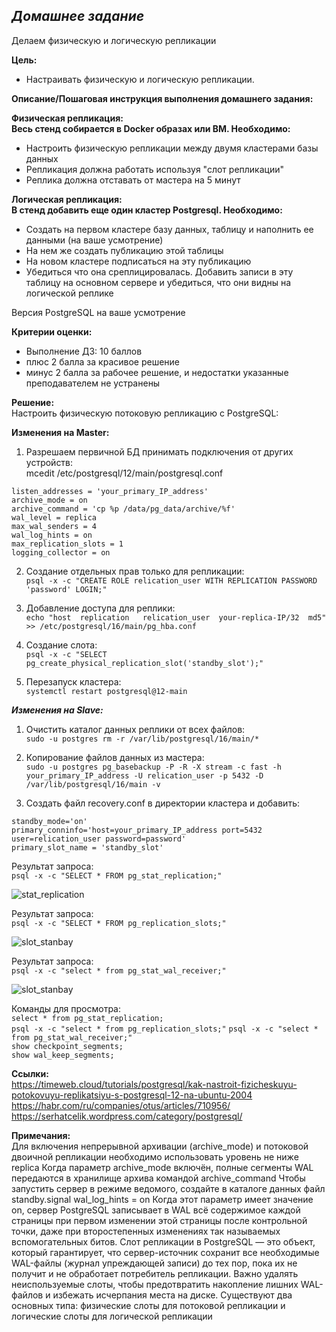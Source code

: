 ## *Домашнее задание*  
Делаем физическую и логическую репликации  

**Цель:**  
* Настраивать физическую и логическую репликации.


**Описание/Пошаговая инструкция выполнения домашнего задания:**  

**Физическая репликация:**  
**Весь стенд собирается в Docker образах или ВМ. Необходимо:**    

* Настроить физическую репликации между двумя кластерами базы данных  
* Репликация должна работать используя "слот репликации"  
* Реплика должна отставать от мастера на 5 минут  

**Логическая репликация:**  
**В стенд добавить еще один кластер Postgresql. Необходимо:**    

* Создать на первом кластере базу данных, таблицу и наполнить ее данными (на ваше усмотрение)  
* На нем же создать публикацию этой таблицы  
* На новом кластере подписаться на эту публикацию  
* Убедиться что она среплицировалась. Добавить записи в эту таблицу на основном сервере и убедиться, что они видны на логической реплике    

Версия PostgreSQL на ваше усмотрение


**Критерии оценки:**  
* Выполнение ДЗ: 10 баллов  
* плюс 2 балла за красивое решение  
* минус 2 балла за рабочее решение, и недостатки указанные преподавателем не устранены  

**Решение:**  
Настроить физическую потоковую репликацию с PostgreSQL:

**Изменения на Master:**  
1. Разрешаем первичной БД принимать подключения от других устройств:  
mcedit /etc/postgresql/12/main/postgresql.conf

```
listen_addresses = 'your_primary_IP_address'
archive_mode = on                 
archive_command = 'cp %p /data/pg_data/archive/%f'
wal_level = replica 
max_wal_senders = 4
wal_log_hints = on
max_replication_slots = 1
logging_collector = on
```  

2. Создание отдельных прав только для репликации:  
```psql -x -c "CREATE ROLE relication_user WITH REPLICATION PASSWORD 'password' LOGIN;"```  

3. Добавление доступа для реплики:  
``echo "host  replication   relication_user  your-replica-IP/32  md5" >> /etc/postgresql/16/main/pg_hba.conf``

4. Создание слота:    
```psql -x -c "SELECT pg_create_physical_replication_slot('standby_slot');"``` 

5. Перезапуск кластера:     
```systemctl restart postgresql@12-main```  

 
***Изменения на Slave:***  
1. Очистить каталог данных реплики от всех файлов:  
```sudo -u postgres rm -r /var/lib/postgresql/16/main/*```  

2. Копирование файлов данных из мастера:  
```sudo -u postgres pg_basebackup -P -R -X stream -c fast -h your_primary_IP_address -U relication_user -p 5432 -D /var/lib/postgresql/16/main -v```  

3. Создать файл recovery.conf в директории кластера и добавить:  
```
standby_mode='on' 
primary_conninfo='host=your_primary_IP_address port=5432 user=relication_user password=password' 
primary_slot_name = 'standby_slot'
```

Результат запроса:  
``psql -x -c "SELECT * FROM pg_stat_replication;"``  

![stat_replication](https://github.com/thornix/otus_dba/blob/main/hw8_postgres_replication/stat_replication.jpg)

Результат запроса:  
``psql -x -c "SELECT * FROM pg_replication_slots;"``  

![slot_stanbay](https://github.com/thornix/otus_dba/blob/main/hw8_postgres_replication/slot_standby.png) 

Результат запроса:  
``psql -x -c "select * from pg_stat_wal_receiver;"``

![slot_stanbay](https://github.com/thornix/otus_dba/blob/main/hw8_postgres_replication/standbay_status.png) 

Команды для просмотра:  
``select * from pg_stat_replication;``  
``psql -x -c "select * from pg_replication_slots;"`` 
``psql -x -c "select * from pg_stat_wal_receiver;"``  
``show checkpoint_segments;``  
``show wal_keep_segments;``  

**Ссылки:**    
https://timeweb.cloud/tutorials/postgresql/kak-nastroit-fizicheskuyu-potokovuyu-replikatsiyu-s-postgresql-12-na-ubuntu-2004  
https://habr.com/ru/companies/otus/articles/710956/  
https://serhatcelik.wordpress.com/category/postgresql/ 

**Примечания:**  
Для включения непрерывной архивации (archive_mode) и потоковой двоичной репликации необходимо использовать уровень не ниже replica
Когда параметр archive_mode включён, полные сегменты WAL передаются в хранилище архива командой archive_command 
Чтобы запустить сервер в режиме ведомого, создайте в каталоге данных файл standby.signal
wal_log_hints = on Когда этот параметр имеет значение on, сервер PostgreSQL записывает в WAL всё содержимое каждой страницы при первом изменении этой страницы после контрольной точки, даже при второстепенных изменениях так называемых вспомогательных битов.
Слот репликации в PostgreSQL — это объект, который гарантирует, что сервер-источник сохранит все необходимые WAL-файлы (журнал упреждающей записи) до тех пор, пока их не получит и не обработает потребитель репликации.
Важно удалять неиспользуемые слоты, чтобы предотвратить накопление лишних WAL-файлов и избежать исчерпания места на диске. Существуют два основных типа: физические слоты для потоковой репликации и логические слоты для логической репликации 

















